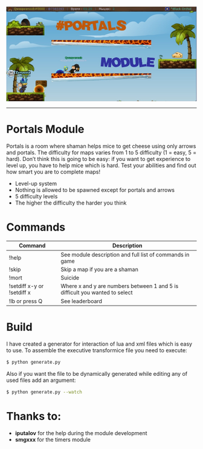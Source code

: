 <p align=center>
    <img alt="Portals" src="https://raw.githubusercontent.com/expwez/portals/master/logo.jpg">
</p>

---

# Portals Module

Portals is a room where shaman helps mice to get cheese using only arrows and portals. The difficulty for maps varies from 1 to 5 difficulty (1 = easy, 5 = hard). Don’t think this is going to be easy: if you want to get experience to level up, you have to help mice which is hard. Test your abilities and find out how smart you are to complete maps!

  - Level-up system
  - Nothing is allowed to be spawned except for portals and arrows
  - 5 difficulty levels
  - The higher the difficulty the harder you think

# Commands

| Command | Description |
| ------ | ------ |
| !help | See module description and full list of commands in game |
| !skip | Skip a map if you are a shaman |
| !mort | Suicide |
| !setdiff x-y or !setdiff x | Where x and y are numbers between 1 and 5 is difficult you wanted to select|
| !lb or press Q | See leaderboard |

# Build

I have created a generator for interaction of lua and xml files which is easy to use. To assemble the executive transformice file you need to execute:

```sh
$ python generate.py
```
Also if you want the file to be dynamically generated  while editing any of used files add an argument: 
```sh
$ python generate.py --watch
```

# Thanks to:

- **iputalov** for the help during the module development 
- **smgxxx** for the timers module
